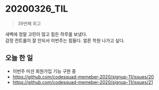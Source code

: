 # 20200326_TIL

> 39번째 회고

새벽에 정말 고민이 많고 힘든 하루를 보냈다.  
감정 컨트롤이 잘 안되서 이번주는 힘들다. 얼른 학원 나가고 싶다.

## 오늘 한 일

- 이번주 미션 회원가입 기능 구현 중   
- https://github.com/codesquad-memeber-2020/signup-11/issues/20
- https://github.com/codesquad-memeber-2020/signup-11/issues/21
